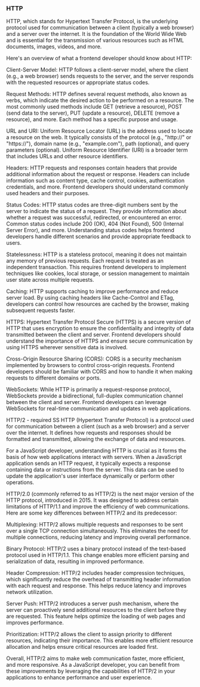 ### HTTP

HTTP, which stands for Hypertext Transfer Protocol, is the underlying protocol used for communication between a client (typically a web browser) and a server over the internet. It is the foundation of the World Wide Web and is essential for the transmission of various resources such as HTML documents, images, videos, and more.

Here's an overview of what a frontend developer should know about HTTP:

Client-Server Model: HTTP follows a client-server model, where the client (e.g., a web browser) sends requests to the server, and the server responds with the requested resources or appropriate status codes.

Request Methods: HTTP defines several request methods, also known as verbs, which indicate the desired action to be performed on a resource. The most commonly used methods include GET (retrieve a resource), POST (send data to the server), PUT (update a resource), DELETE (remove a resource), and more. Each method has a specific purpose and usage.

URL and URI: Uniform Resource Locator (URL) is the address used to locate a resource on the web. It typically consists of the protocol (e.g., "http://" or "https://"), domain name (e.g., "example.com"), path (optional), and query parameters (optional). Uniform Resource Identifier (URI) is a broader term that includes URLs and other resource identifiers.

Headers: HTTP requests and responses contain headers that provide additional information about the request or response. Headers can include information such as content type, cache control, cookies, authentication credentials, and more. Frontend developers should understand commonly used headers and their purposes.

Status Codes: HTTP status codes are three-digit numbers sent by the server to indicate the status of a request. They provide information about whether a request was successful, redirected, or encountered an error. Common status codes include 200 (OK), 404 (Not Found), 500 (Internal Server Error), and more. Understanding status codes helps frontend developers handle different scenarios and provide appropriate feedback to users.

Statelessness: HTTP is a stateless protocol, meaning it does not maintain any memory of previous requests. Each request is treated as an independent transaction. This requires frontend developers to implement techniques like cookies, local storage, or session management to maintain user state across multiple requests.

Caching: HTTP supports caching to improve performance and reduce server load. By using caching headers like Cache-Control and ETag, developers can control how resources are cached by the browser, making subsequent requests faster.

HTTPS: Hypertext Transfer Protocol Secure (HTTPS) is a secure version of HTTP that uses encryption to ensure the confidentiality and integrity of data transmitted between the client and server. Frontend developers should understand the importance of HTTPS and ensure secure communication by using HTTPS wherever sensitive data is involved.

Cross-Origin Resource Sharing (CORS): CORS is a security mechanism implemented by browsers to control cross-origin requests. Frontend developers should be familiar with CORS and how to handle it when making requests to different domains or ports.

WebSockets: While HTTP is primarily a request-response protocol, WebSockets provide a bidirectional, full-duplex communication channel between the client and server. Frontend developers can leverage WebSockets for real-time communication and updates in web applications.

HTTP/2 - required SS
HTTP (Hypertext Transfer Protocol) is a protocol used for communication between a client (such as a web browser) and a server over the internet. It defines how requests and responses should be formatted and transmitted, allowing the exchange of data and resources.

For a JavaScript developer, understanding HTTP is crucial as it forms the basis of how web applications interact with servers. When a JavaScript application sends an HTTP request, it typically expects a response containing data or instructions from the server. This data can be used to update the application's user interface dynamically or perform other operations.

HTTP/2.0 (commonly referred to as HTTP/2) is the next major version of the HTTP protocol, introduced in 2015. It was designed to address certain limitations of HTTP/1.1 and improve the efficiency of web communications. Here are some key differences between HTTP/2 and its predecessor:

Multiplexing: HTTP/2 allows multiple requests and responses to be sent over a single TCP connection simultaneously. This eliminates the need for multiple connections, reducing latency and improving overall performance.

Binary Protocol: HTTP/2 uses a binary protocol instead of the text-based protocol used in HTTP/1.1. This change enables more efficient parsing and serialization of data, resulting in improved performance.

Header Compression: HTTP/2 includes header compression techniques, which significantly reduce the overhead of transmitting header information with each request and response. This helps reduce latency and improves network utilization.

Server Push: HTTP/2 introduces a server push mechanism, where the server can proactively send additional resources to the client before they are requested. This feature helps optimize the loading of web pages and improves performance.

Prioritization: HTTP/2 allows the client to assign priority to different resources, indicating their importance. This enables more efficient resource allocation and helps ensure critical resources are loaded first.

Overall, HTTP/2 aims to make web communication faster, more efficient, and more responsive. As a JavaScript developer, you can benefit from these improvements by leveraging the capabilities of HTTP/2 in your applications to enhance performance and user experience.
